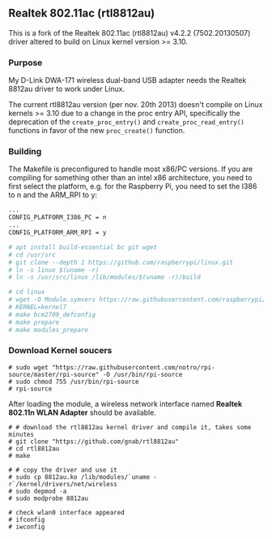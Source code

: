 ## Realtek 802.11ac (rtl8812au)

This is a fork of the Realtek 802.11ac (rtl8812au) v4.2.2 (7502.20130507)
driver altered to build on Linux kernel version >= 3.10.

### Purpose

My D-Link DWA-171 wireless dual-band USB adapter needs the Realtek 8812au
driver to work under Linux.

The current rtl8812au version (per nov. 20th 2013) doesn't compile on Linux
kernels >= 3.10 due to a change in the proc entry API, specifically the
deprecation of the `create_proc_entry()` and `create_proc_read_entry()`
functions in favor of the new `proc_create()` function.

### Building

The Makefile is preconfigured to handle most x86/PC versions.  If you are compiling for something other than an intel x86 architecture, you need to first select the platform, e.g. for the Raspberry Pi, you need to set the I386 to n and the ARM_RPI to y:
```sh
...
CONFIG_PLATFORM_I386_PC = n
...
CONFIG_PLATFORM_ARM_RPI = y
```


```sh
# apt install build-essential bc git wget
# cd /usr/src
# git clone --depth 1 https://github.com/raspberrypi/linux.git
# ln -s linux $(uname -r)
# ln -s /usr/src/linux /lib/modules/$(uname -r)/build
```


```sh
# cd linux
# wget -O Module.symvers https://raw.githubusercontent.com/raspberrypi/firmware/master/extra/Module7.symvers
# KERNEL=kernel7
# make bcm2709_defconfig
# make prepare
# make modules_prepare
```

### Download Kernel soucers
```
# sudo wget "https://raw.githubusercontent.com/notro/rpi-source/master/rpi-source" -O /usr/bin/rpi-source
# sudo chmod 755 /usr/bin/rpi-source
# rpi-source

```

After loading the module, a wireless network interface named __Realtek 802.11n WLAN Adapter__ should be available.

```
# # download the rtl8812au kernel driver and compile it, takes some minutes
# git clone "https://github.com/gnab/rtl8812au"
# cd rtl8812au
# make
```

```
# # copy the driver and use it
# sudo cp 8812au.ko /lib/modules/`uname -r`/kernel/drivers/net/wireless
# sudo depmod -a
# sudo modprobe 8812au

```

```
# check wlan0 interface appeared
# ifconfig
# iwconfig
```
